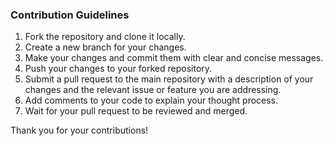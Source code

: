 ### Contribution Guidelines

1. Fork the repository and clone it locally.
2. Create a new branch for your changes.
3. Make your changes and commit them with clear and concise messages.
4. Push your changes to your forked repository.
5. Submit a pull request to the main repository with a description of your changes and the relevant issue or feature you are addressing.
6. Add comments to your code to explain your thought process.
7. Wait for your pull request to be reviewed and merged.

Thank you for your contributions!
